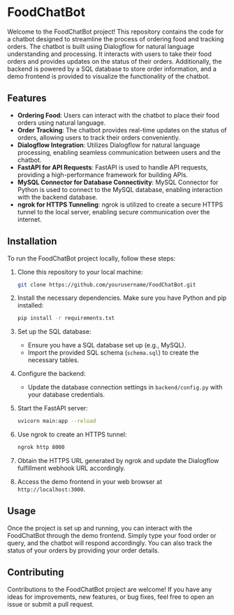 # FoodChatBot

Welcome to the FoodChatBot project! This repository contains the code for a chatbot designed to streamline the process of ordering food and tracking orders. The chatbot is built using Dialogflow for natural language understanding and processing. It interacts with users to take their food orders and provides updates on the status of their orders. Additionally, the backend is powered by a SQL database to store order information, and a demo frontend is provided to visualize the functionality of the chatbot.

## Features

- **Ordering Food**: Users can interact with the chatbot to place their food orders using natural language.
- **Order Tracking**: The chatbot provides real-time updates on the status of orders, allowing users to track their orders conveniently.
- **Dialogflow Integration**: Utilizes Dialogflow for natural language processing, enabling seamless communication between users and the chatbot.
- **FastAPI for API Requests**: FastAPI is used to handle API requests, providing a high-performance framework for building APIs.
- **MySQL Connector for Database Connectivity**: MySQL Connector for Python is used to connect to the MySQL database, enabling interaction with the backend database.
- **ngrok for HTTPS Tunneling**: ngrok is utilized to create a secure HTTPS tunnel to the local server, enabling secure communication over the internet.

## Installation

To run the FoodChatBot project locally, follow these steps:

1. Clone this repository to your local machine:

   ```bash
   git clone https://github.com/yourusername/FoodChatBot.git
   ```

2. Install the necessary dependencies. Make sure you have Python and pip installed:

   ```bash
   pip install -r requirements.txt
   ```

3. Set up the SQL database:

   - Ensure you have a SQL database set up (e.g., MySQL).
   - Import the provided SQL schema (`schema.sql`) to create the necessary tables.

4. Configure the backend:

   - Update the database connection settings in `backend/config.py` with your database credentials.

5. Start the FastAPI server:

   ```bash
   uvicorn main:app --reload
   ```

6. Use ngrok to create an HTTPS tunnel:

   ```bash
   ngrok http 8000
   ```

7. Obtain the HTTPS URL generated by ngrok and update the Dialogflow fulfillment webhook URL accordingly.

8. Access the demo frontend in your web browser at `http://localhost:3000`.

## Usage

Once the project is set up and running, you can interact with the FoodChatBot through the demo frontend. Simply type your food order or query, and the chatbot will respond accordingly. You can also track the status of your orders by providing your order details.

## Contributing

Contributions to the FoodChatBot project are welcome! If you have any ideas for improvements, new features, or bug fixes, feel free to open an issue or submit a pull request.

